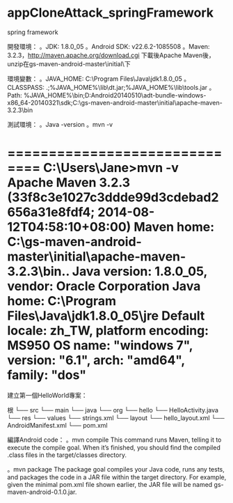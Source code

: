 appCloneAttack_springFramework
==============================

spring framework

開發環境：
。JDK: 1.8.0_05
。Android SDK: v22.6.2-1085508
。Maven: 3.2.3，http://maven.apache.org/download.cgi
下載後Apache Maven後，unzip在gs-maven-android-master\initial\下

環境變數：
。JAVA_HOME: C:\Program Files\Java\jdk1.8.0_05
。CLASSPASS: .;%JAVA_HOME%\lib\dt.jar;%JAVA_HOME%\lib\tools.jar
。Path: %JAVA_HOME%\bin;D:Android20140510\adt-bundle-windows-x86_64-20140321\sdk;C:\gs-maven-android-master\initial\apache-maven-3.2.3\bin

測試環境：
。Java -version
。mvn -v

==============================
C:\Users\Jane>mvn -v
Apache Maven 3.2.3 (33f8c3e1027c3ddde99d3cdebad2656a31e8fdf4; 2014-08-12T04:58:10+08:00)
Maven home: C:\gs-maven-android-master\initial\apache-maven-3.2.3\bin\..
Java version: 1.8.0_05, vendor: Oracle Corporation
Java home: C:\Program Files\Java\jdk1.8.0_05\jre
Default locale: zh_TW, platform encoding: MS950
OS name: "windows 7", version: "6.1", arch: "amd64", family: "dos"
==============================

建立第一個HelloWorld專案：

根
└── src
    └── main
        └── java
            └── org
                └── hello
                  └── HelloActivity.java
└── res
    └── values
        └── strings.xml
    └── layout
        └── hello_layout.xml
└── AndroidManifest.xml
└── pom.xml

編譯Android code：
。mvn compile
This command runs Maven, telling it to execute the compile goal. When it’s finished, you should find the compiled .class files in the target/classes directory.

。mvn package
The package goal compiles your Java code, runs any tests, and packages the code in a JAR file within the target directory. For example, given the minimal pom.xml file shown earlier, the JAR file will be named gs-maven-android-0.1.0.jar.
